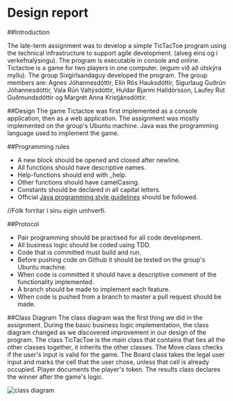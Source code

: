 # Design report
##Introduction

The late-term assignment was to develop a simple TicTacToe program using the technical infrastructure to support agile development. (alveg eins og í verkefnalýsingu). The program is executable in console and online. Tictactoe is a game for two players in one computer. (eigum við að útskýra myllu). The group Sixgirlsandaguy developed the program. The group members are: Agnes Jóhannesdóttir, Elín Rós Hauksdóttir, Sigurlaug Guðrún Jóhannesdóttir, Vala Rún Valtýsdóttir, Huldar Bjarmi Halldórsson, Laufey Rut Guðmundsdóttir og Margrét Anna Kristjánsdóttir.

##Design
The game Tictactoe was first implemented as a console application, then as a web application. The assignment was mostly implemented on the group's Ubuntu machine. Java was the programming language used to implement the game.

##Programming rules
* A new block should be opened and closed after newline.
* All functions should have descriptive names.
* Help-functions should end with _help.
* Other functions should have camelCasing.
* Constants should be declared in all capital letters.
* Official [Java programming style guidelines](http://www.oracle.com/technetwork/java/codeconvtoc-136057.html) should be followed.


//Fólk forritar í sínu eigin umhverfi.

##Protocol
* Pair programming should be practised for all code development.
* All business logic should be coded using TDD.
* Code that is committed must build and run.
* Before pushing code on Github it should be tested on the group's Ubuntu machine.
* When code is committed it should have a descriptive comment of the functionality implemented.
* A branch should be made to implement each feature.
* When code is pushed from a branch to master a pull request should be made.



##Class Diagram
The class diagram was the first thing we did in the assignment. During the basic business logic implementation, the class diagram changed as we discovered improvement in our design of the program.
The class TicTacToe is the main class that contains that ties all the other classes together, it inherits the other classes. The Move class checks if the user's input is valid for the game. The Board class takes the legal user input and marks the cell that the user chose, unless that cell is already occupied. Player documents the player's token. The results class declares the winner after the game's logic. 

![class diagram](https://scontent-ams3-1.xx.fbcdn.net/hphotos-xpa1/v/t34.0-12/12204970_10207144691592325_560331340_n.jpg?oh=92e7a6ecd1f38684d67021cc7df90a62&oe=563A68E5)





